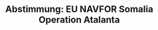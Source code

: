 ---
abstimmung:
  abstimmung: 7
  bundestagssitzung: 223
  datum: 21. April 2021
  legislaturperiode: 19
categories:
- Todo
data:
- title: Abstimmungsergebnis 20210421_7-data.pdf
  url: /res/2021-btw/abstimmungsergebnisse/20210421_7-data.pdf
- title: Abstimmungsergebnis 20210421_7_xls-data.xlsx
  url: /res/2021-btw/abstimmungsergebnisse/20210421_7_xls-data.xlsx
- title: Abstimmungsergebnis 20210421_7_xls-data.csv
  url: /res/2021-btw/abstimmungsergebnisse/csv/20210421_7_xls-data.csv
documents:
- local: /res/2021-btw/drucksachen/27662.pdf
  title: Drucksache 19/27662
  url: https://dip21.bundestag.de/dip21/btd/19/276/1927662.pdf
- local: /res/2021-btw/drucksachen/28513.pdf
  title: Drucksache 19/28513
  url: https://dip21.bundestag.de/dip21/btd/19/285/1928513.pdf
ergebnis:
  AfD:
    enthaltung: 1
    gesamt: 88
    ja: 66
    nein: 12
    nichtabgegeben: 9
    ungueltig: 0
  Bündnis 90/Die Grünen:
    enthaltung: 40
    gesamt: 67
    ja: 7
    nein: 6
    nichtabgegeben: 14
    ungueltig: 0
  Die Linke:
    enthaltung: 0
    gesamt: 69
    ja: 0
    nein: 57
    nichtabgegeben: 12
    ungueltig: 0
  FDP:
    enthaltung: 0
    gesamt: 80
    ja: 71
    nein: 0
    nichtabgegeben: 9
    ungueltig: 0
  cdu/csu:
    enthaltung: 0
    gesamt: 245
    ja: 215
    nein: 0
    nichtabgegeben: 30
    ungueltig: 0
  file: 20210421_7_xls-data.xlsx
  fraktionslos:
    enthaltung: 1
    gesamt: 8
    ja: 1
    nein: 4
    nichtabgegeben: 2
    ungueltig: 0
  spd:
    enthaltung: 0
    gesamt: 152
    ja: 134
    nein: 2
    nichtabgegeben: 16
    ungueltig: 0
layout: abstimmung
links:
- title: Link zu bundestag.de
  url: https://www.bundestag.de/parlament/plenum/abstimmung/abstimmung?id=728
preview: 'Deutscher Bundestag


  223. Sitzung des Deutschen Bundestages

  am Mittwoch, 21. April 2021


  Endgültiges Ergebnis der Namentlichen Abstimmung Nr. 7


  Beschlussempfehlung des Auswärtigen Ausschusses (3. Ausschuss)

  zu dem Antrag der Bundesregierung

  Fortsetzung der Beteiligung bewaffneter deutscher Streitkräfte an der durch die

  Europäische Union geführten EU NAVFOR Somalia Operation Atalanta

  - Drucksachen 19/27662 und 19/28513 -'
tags:
- Todo
title: 'Abstimmung: EU NAVFOR Somalia Operation Atalanta'
---